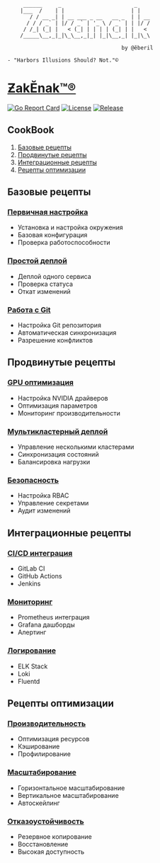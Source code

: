 ```ascii
     ______     _                       _    
    |___  /    | |                     | |   
       / / __ _| | __ ___ _ __   __ _  | | __
      / / / _` | |/ / _` | '_ \ / _` | | |/ /
     / /_| (_| |   < (_| | | | | (_| | |   < 
    /_____\__,_|_|\_\__,_|_| |_|\__,_| |_|\_\
  
                                    by @ӗberil

- "Harbors Illusions Should? Not."©
```
# [ƵakӖnak™®](https://dic.academic.ru/dic.nsf/dic_synonims/390396/%D1%87%D0%B0%D0%BA%D0%B0%D0%BD%D0%B0%D0%BAчаканак "др.-чув. чӑканӑк — бухта, залив")
[![Go Report Card](https://goreportcard.com/badge/github.com/i8meg/zakenak)](https://goreportcard.com/report/github.com/i8meg/zakenak)
[![License](https://img.shields.io/badge/license-MIT-blue.svg)](LICENSE)
[![Release](https://img.shields.io/github/v/release/i8meg/zakenak)][def]

## CookBook
1. [Базовые рецепты](#базовые-рецепты)
2. [Продвинутые рецепты](#продвинутые-рецепты)
3. [Интеграционные рецепты](#интеграционные-рецепты)
4. [Рецепты оптимизации](#рецепты-оптимизации)

## Базовые рецепты

### [Первичная настройка](recipes/basic/initial-setup.md)
- Установка и настройка окружения
- Базовая конфигурация
- Проверка работоспособности

### [Простой деплой](recipes/basic/simple-deploy.md)
- Деплой одного сервиса
- Проверка статуса
- Откат изменений

### [Работа с Git](recipes/basic/git-workflow.md)
- Настройка Git репозитория
- Автоматическая синхронизация
- Разрешение конфликтов

## Продвинутые рецепты

### [GPU оптимизация](recipes/advanced/gpu-optimization.md)
- Настройка NVIDIA драйверов
- Оптимизация параметров
- Мониторинг производительности

### [Мультикластерный деплой](recipes/advanced/multi-cluster.md)
- Управление несколькими кластерами
- Синхронизация состояний
- Балансировка нагрузки

### [Безопасность](recipes/advanced/security.md)
- Настройка RBAC
- Управление секретами
- Аудит изменений

## Интеграционные рецепты

### [CI/CD интеграция](recipes/integration/cicd.md)
- GitLab CI
- GitHub Actions
- Jenkins

### [Мониторинг](recipes/integration/monitoring.md)
- Prometheus интеграция
- Grafana дашборды
- Алертинг

### [Логирование](recipes/integration/logging.md)
- ELK Stack
- Loki
- Fluentd

## Рецепты оптимизации

### [Производительность](recipes/optimization/performance.md)
- Оптимизация ресурсов
- Кэширование
- Профилирование

### [Масштабирование](recipes/optimization/scaling.md)
- Горизонтальное масштабирование
- Вертикальное масштабирование
- Автоскейлинг

### [Отказоустойчивость](recipes/optimization/reliability.md)
- Резервное копирование
- Восстановление
- Высокая доступность

[def]: https://github.com/i8meg/zakenak/releases